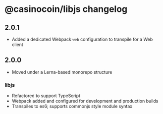 # @casinocoin/libjs changelog

## 2.0.1

* Added a dedicated Webpack `web` configuration to transpile for a Web client

## 2.0.0

* Moved under a Lerna-based monorepo structure

### libjs

* Refactored to support TypeScript
* Webpack added and configured for development and production builds
* Transpiles to es6; supports commonjs style module syntax